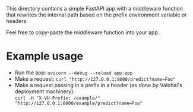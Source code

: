 This directory contains a simple FastAPI app with a middleware function
that rewrites the internal path based on the prefix environment variable or headers.

Feel free to copy-paste the middleware function into your app.

Example usage
=============

* Run the app: `uvicorn --debug --reload app:app`
* Make a request: `curl "http://127.0.0.1:8000/predict?name=Foo"`
* Make a request passing in a prefix in a header (as done by Valohai's deployment machinery):  
  `curl -H "X-VH-Prefix: /example/" "http://127.0.0.1:8000/example/predict?name=Foo"`

